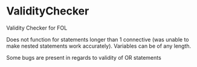 # ValidityChecker
Validity Checker for FOL 

Does not function for statements longer than 1 connective (was unable to make nested statements work accurately). Variables can be of any length.

Some bugs are present in regards to validity of OR statements
